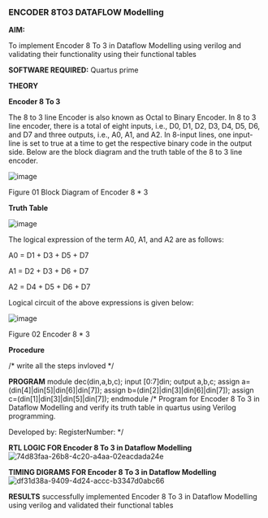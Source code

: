 ### ENCODER 8TO3 DATAFLOW Modelling

**AIM:**

To implement  Encoder 8 To 3 in Dataflow Modelling using verilog and validating their functionality using their functional tables

**SOFTWARE REQUIRED:** Quartus prime

**THEORY**

**Encoder 8 To 3**

The 8 to 3 line Encoder is also known as Octal to Binary Encoder. In 8 to 3 line encoder, there is a total of eight inputs, i.e., D0, D1, D2, D3, D4, D5, D6, and D7 and three outputs, i.e., A0, A1, and A2. In 8-input lines, one input-line is set to true at a time to get the respective binary code in the output side. Below are the block diagram and the truth table of the 8 to 3 line encoder.

![image](https://github.com/naavaneetha/ENCODER8TO3DATAFLOW/assets/154305477/0bc242c1-eb9e-4c47-afe5-30428470efc3)

Figure 01  Block Diagram of Encoder 8 * 3

**Truth Table**

![image](https://github.com/naavaneetha/ENCODER8TO3DATAFLOW/assets/154305477/35496b14-ae6e-4cd1-9abd-d6736b576575)

The logical expression of the term A0, A1, and A2 are as follows:

A0 = D1 + D3 + D5 + D7

A1 = D2 + D3 + D6 + D7

A2 = D4 + D5 + D6 + D7

Logical circuit of the above expressions is given below:

![image](https://github.com/naavaneetha/ENCODER8TO3DATAFLOW/assets/154305477/95acaee6-c873-4c75-89eb-ef09fb158053)

Figure 02  Encoder 8 * 3

**Procedure**

/* write all the steps invloved */

**PROGRAM**
module dec(din,a,b,c); input [0:7]din;
output a,b,c;
assign a=(din[4]|din[5]|din[6]|din[7]); assign b=(din[2]|din[3]|din[6]|din[7]); assign c=(din[1]|din[3]|din[5]|din[7]); endmodule
/* Program for Encoder 8 To 3 in Dataflow Modelling and verify its truth table in quartus using Verilog programming. 

Developed by: RegisterNumber:
*/

**RTL LOGIC FOR Encoder 8 To 3 in Dataflow Modelling**
![74d83faa-26b8-4c20-a4aa-02eacdada24e](https://github.com/user-attachments/assets/21992dd4-c075-4f49-a8b4-cf04af00a439)

**TIMING DIGRAMS FOR Encoder 8 To 3 in Dataflow Modelling**
![df31d38a-9409-4d24-accc-b3347d0abc66](https://github.com/user-attachments/assets/51d0e0c6-14a3-46d1-b1e8-663c641f0f01)

**RESULTS**
successfully implemented Encoder 8 To 3 in Dataflow Modelling using verilog and validated their functional tables



